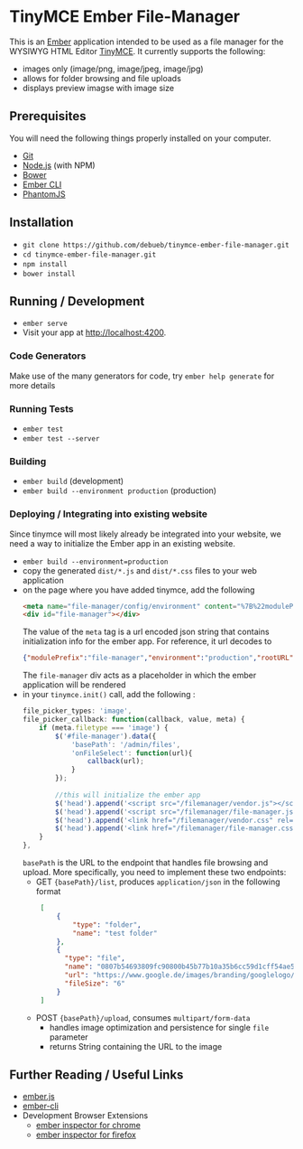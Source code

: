 # TinyMCE Ember File-Manager

This is an [Ember](http://emberjs.com/) application intended to be used as a file manager for the WYSIWYG HTML Editor [TinyMCE](https://www.tinymce.com/). It currently supports the following:
- images only (image/png, image/jpeg, image/jpg)
- allows for folder browsing and file uploads
- displays preview imagse with image size 

## Prerequisites

You will need the following things properly installed on your computer.

* [Git](http://git-scm.com/)
* [Node.js](http://nodejs.org/) (with NPM)
* [Bower](http://bower.io/)
* [Ember CLI](http://ember-cli.com/)
* [PhantomJS](http://phantomjs.org/)

## Installation

* `git clone https://github.com/debueb/tinymce-ember-file-manager.git`
* `cd tinymce-ember-file-manager.git`
* `npm install`
* `bower install`

## Running / Development

* `ember serve`
* Visit your app at [http://localhost:4200](http://localhost:4200).

### Code Generators

Make use of the many generators for code, try `ember help generate` for more details

### Running Tests

* `ember test`
* `ember test --server`

### Building

* `ember build` (development)
* `ember build --environment production` (production)

### Deploying / Integrating into existing website

Since tinymce will most likely already be integrated into your website, we need a way to initialize the Ember app in an existing website.

* `ember build --environment=production`
* copy the generated `dist/*.js` and `dist/*.css` files to your web application
* on the page where you have added tinymce, add the following
    ```html
    <meta name="file-manager/config/environment" content="%7B%22modulePrefix%22%3A%22file-manager%22%2C%22environment%22%3A%22production%22%2C%22rootURL%22%3A%22/%22%2C%22locationType%22%3A%22none%22%2C%22EmberENV%22%3A%7B%22FEATURES%22%3A%7B%7D%7D%2C%22APP%22%3A%7B%22name%22%3A%22file-manager%22%2C%22version%22%3A%220.0.0+117f8b00%22%7D%2C%22ember-cli-mirage%22%3A%7B%22usingProxy%22%3Afalse%2C%22useDefaultPassthroughs%22%3Atrue%7D%2C%22exportApplicationGlobal%22%3Atrue%7D"></meta>
    <div id="file-manager"></div>
    ```
    The value of the `meta` tag is a url encoded json string that contains initialization info for the ember app. For reference, it url decodes to
    ```json
    {"modulePrefix":"file-manager","environment":"production","rootURL":"/","locationType":"none","EmberENV":{"FEATURES":{}},"APP":{"name":"file-manager","version":"0.0.0 117f8b00"},"ember-cli-mirage":{"usingProxy":false,"useDefaultPassthroughs":true},"exportApplicationGlobal":true}
    ```
    The `file-manager` div acts as a placeholder in which the ember application will be rendered
* in your `tinymce.init()` call, add the following :
    ```javascript
    file_picker_types: 'image',
    file_picker_callback: function(callback, value, meta) {
        if (meta.filetype === 'image') {
            $('#file-manager').data({
                'basePath': '/admin/files',
                'onFileSelect': function(url){
                    callback(url);
                }
            });
            
            //this will initialize the ember app
            $('head').append('<script src="/filemanager/vendor.js"></script>');
            $('head').append('<script src="/filemanager/file-manager.js"></script>');
            $('head').append('<link href="/filemanager/vendor.css" rel="stylesheet"/>');
            $('head').append('<link href="/filemanager/file-manager.css" rel="stylesheet"/>');
        }
    },
    ```
    `basePath` is the URL to the endpoint that handles file browsing and upload. More specifically, you need to implement these two endpoints:
    - GET `{basePath}/list`, produces `application/json` in the following format
       ```json
        [
            {
                "type": "folder",
                "name": "test folder"
            },
            {
              "type": "file",
              "name": "0807b54693809fc90800b45b77b10a35b6cc59d1cff54ae5970d6d6e27805d0d",
              "url": "https://www.google.de/images/branding/googlelogo/2x/googlelogo_color_272x92dp.png",
              "fileSize": "6"
            }
        ]
       ```
    - POST `{basePath}/upload`, consumes `multipart/form-data`
        - handles image optimization and persistence for single `file` parameter
        - returns String containing the URL to the image

## Further Reading / Useful Links

* [ember.js](http://emberjs.com/)
* [ember-cli](http://ember-cli.com/)
* Development Browser Extensions
  * [ember inspector for chrome](https://chrome.google.com/webstore/detail/ember-inspector/bmdblncegkenkacieihfhpjfppoconhi)
  * [ember inspector for firefox](https://addons.mozilla.org/en-US/firefox/addon/ember-inspector/)